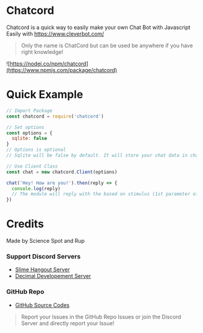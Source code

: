 # Chatcord

Chatcord is a quick way to easily make your own Chat Bot with Javascript Easily with https://www.cleverbot.com/

> Only the name is ChatCord but can be used be anywhere if you have right knowledge!

![https://nodei.co/npm/chatcord](https://www.npmjs.com/package/chatcord)

# Quick Example

```js
// Import Package
const chatcord = require('chatcord')

// Set options
const options = {
  sqlite: false
}
// Options is optional
// Sqlite will be false by default. It will store your chat data in chat.sqlite if its set to true or else will be stored in array which will be cleared on each restart of the programm!

// Use Client Class
const chat = new chatcord.Client(options)

chat('Hey! How are you!').then(reply => {
  console.log(reply)
  // The module will reply with the based on stimulus (1st parameter of the chat function!)
})
```

# Credits
 
Made by Science Spot and Rup

### Support Discord Servers
- [Slime Hangout Server](https://discord.gg/tNVXCe9)
- [Decimal Developement Server](https://discord.gg/FrduEZd)

### GitHub Repo
- [GitHub Source Codes](https://github.com/Scientific-Guy/chatcord)

> Report your Issues in the GitHub Repo Issues or join the Discord Server and directly report your Issue!

